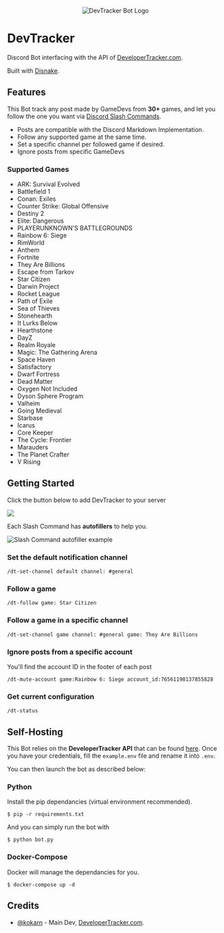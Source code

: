 <p align="center">
  <img src="https://i33.servimg.com/u/f33/11/20/17/41/logo_b11.png" alt="DevTracker Bot Logo"/>
</p>

# DevTracker

Discord Bot interfacing with the API of [DeveloperTracker.com](https://developertracker.com/).

Built with [Disnake](https://disnake.dev/).

## Features

This Bot track any post made by GameDevs from **30+** games, and let you follow the one you want via [Discord Slash Commands](https://support.discord.com/hc/en-us/articles/1500000368501-Slash-Commands-FAQ).

- Posts are compatible with the Discord Markdown Implementation.
- Follow any supported game at the same time.
- Set a specific channel per followed game if desired.
- Ignore posts from specific GameDevs

### Supported Games
 - ARK: Survival Evolved
 - Battlefield 1
 - Conan: Exiles
 - Counter Strike: Global Offensive
 - Destiny 2
 - Elite: Dangerous
 - PLAYERUNKNOWN'S BATTLEGROUNDS
 - Rainbow 6: Siege
 - RimWorld
 - Anthem
 - Fortnite
 - They Are Billions
 - Escape from Tarkov
 - Star Citizen
 - Darwin Project
 - Rocket League
 - Path of Exile
 - Sea of Thieves
 - Stonehearth
 - It Lurks Below
 - Hearthstone
 - DayZ
 - Realm Royale
 - Magic: The Gathering Arena
 - Space Haven
 - Satisfactory
 - Dwarf Fortress
 - Dead Matter
 - Oxygen Not Included
 - Dyson Sphere Program
 - Valheim
 - Going Medieval
 - Starbase
 - Icarus
 - Core Keeper
 - The Cycle: Frontier
 - Marauders
 - The Planet Crafter
 - V Rising

## Getting Started

Click the button below to add DevTracker to your server

[![](https://i33.servimg.com/u/f33/11/20/17/41/invite10.png)](https://discord.com/api/oauth2/authorize?client_id=982257201211138050&permissions=274877958144&scope=applications.commands%20bot)



Each Slash Command has **autofillers** to help you.

![Slash Command autofiller example](https://i.imgur.com/nui0Yk3.png)

### Set the default notification channel
```console
/dt-set-channel default channel: #general
```

### Follow a game
```console
/dt-follow game: Star Citizen
```

### Follow a game in a specific channel
```console
/dt-set-channel game channel: #general game: They Are Billions
```

### Ignore posts from a specific account

You'll find the account ID in the footer of each post
```console
/dt-mute-account game:Rainbow 6: Siege account_id:76561198137855828
```
### Get current configuration
```console
/dt-status
```
## Self-Hosting

This Bot relies on the **DeveloperTracker API** that can be found [here](https://github.com/post-tracker/rest-api).
Once you have your credentials, fill the `example.env` file and rename it into `.env`.

You can then launch the bot as described below:

### Python

Install the pip dependancies (virtual environment recommended).
```console
$ pip -r requirements.txt
```
And you can simply run the bot with
```console
$ python bot.py
```

### Docker-Compose
Docker will manage the dependancies for you.

```console
$ docker-compose up -d
```

## Credits
- [@kokarn](https://github.com/kokarn) - Main Dev, [DeveloperTracker.com](https://developertracker.com/).
